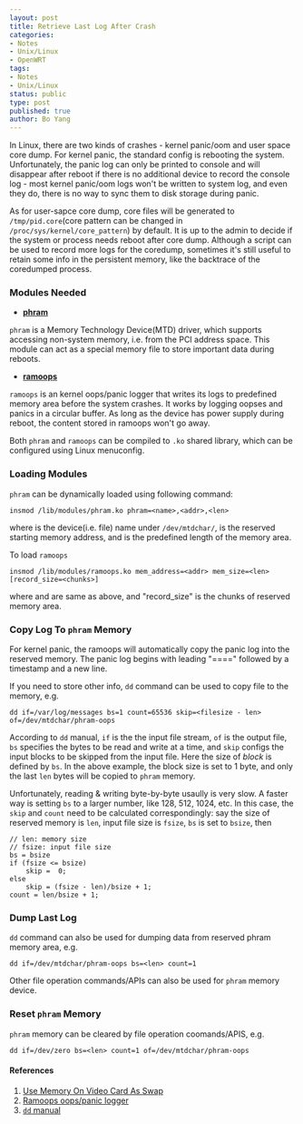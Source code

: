 ```yaml
---
layout: post
title: Retrieve Last Log After Crash
categories: 
- Notes
- Unix/Linux
- OpenWRT
tags:
- Notes
- Unix/Linux
status: public
type: post
published: true
author: Bo Yang
---
```


In Linux, there are two kinds of crashes - kernel panic/oom and user space core dump. For kernel panic, the standard config is rebooting the system. Unfortunately, the panic log can only be printed to console and will disappear after reboot if there is no additional device to record the console log - most kernel panic/oom logs won't be written to system log, and even they do, there is no way to sync them to disk storage during panic.

As for user-sapce core dump, core files will be generated to `/tmp/pid.core`(core pattern can be changed in `/proc/sys/kernel/core_pattern`) by default. It is up to the admin to decide if the system or process needs reboot after core dump. Although a script can be used to record more logs for the coredump, sometimes it's still useful to retain some info in the persistent memory, like the backtrace of the coredumped process.

### Modules Needed

- [**phram**](http://lxr.free-electrons.com/source/drivers/mtd/devices/phram.c)

`phram` is a Memory Technology Device(MTD) driver, which supports accessing non-system memory, i.e. from the PCI address space. This module can act as a special memory file to store important data during reboots.

- [**ramoops**](https://www.kernel.org/doc/Documentation/ramoops.txt)

`ramoops` is an kernel oops/panic logger that writes its logs to predefined memory area before the system crashes. It works by logging oopses and panics in a circular buffer. As long as the device has power supply during reboot, the content stored in ramoops won't go away.

Both `phram` and `ramoops` can be compiled to `.ko` shared library, which can be configured using Linux menuconfig. 

### Loading Modules

`phram` can be dynamically loaded using following command:

    insmod /lib/modules/phram.ko phram=<name>,<addr>,<len>

where <name> is the device(i.e. file) name under `/dev/mtdchar/`, <addr> is the reserved starting memory address, and <len> is the predefined length of the memory area.

To load `ramoops`

    insmod /lib/modules/ramoops.ko mem_address=<addr> mem_size=<len> [record_size=<chunks>]

 where <addr> and <len> are same as above, and "record_size" is the chunks of reserved memory area.

### Copy Log To `phram` Memory

For kernel panic, the ramoops will automatically copy the panic log into the reserved memory. The panic log begins with leading "====" followed by a timestamp and a new line.

If you need to store other info, `dd` command can be used to copy file to the memory, e.g.

    dd if=/var/log/messages bs=1 count=65536 skip=<filesize - len> of=/dev/mtdchar/phram-oops

According to `dd` manual, `if` is the the input file stream, `of` is the output file, `bs` specifies the bytes to be read and write at a time, and `skip` configs the input blocks to be skipped from the input file. Here the size of _block_ is defined by `bs`. In the above example, the block size is set to 1 byte, and only the last `len` bytes will be copied to `phram` memory.

Unfortunately, reading & writing byte-by-byte usaully is very slow. A faster way is setting `bs` to a larger number, like 128, 512, 1024, etc. In this case, the `skip` and `count` need to be calculated correspondingly: say the size of reserved memory is `len`, input file size is `fsize`, `bs` is set to `bsize`, then

    // len: memory size
    // fsize: input file size
    bs = bsize
    if (fsize <= bsize)
        skip =  0;
    else
        skip = (fsize - len)/bsize + 1;
    count = len/bsize + 1;

### Dump Last Log

`dd` command can also be used for dumping data from reserved phram memory area, e.g.

    dd if=/dev/mtdchar/phram-oops bs=<len> count=1

Other file operation commands/APIs can also be used for `phram` memory device.

### Reset `phram` Memory

`phram` memory can be cleared by file operation coomands/APIS, e.g.

    dd if=/dev/zero bs=<len> count=1 of=/dev/mtdchar/phram-oops

#### References

1. [Use Memory On Video Card As Swap](http://www.gentoo-wiki.info/TIP_Use_memory_on_video_card_as_swap)
2. [Ramoops oops/panic logger](https://www.kernel.org/doc/Documentation/ramoops.txt)
3. [`dd` manual](http://linux.die.net/man/1/dd)
